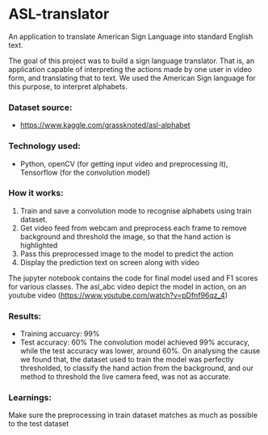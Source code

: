 # ASL-translator

An application to translate American Sign Language into standard English text.

The goal of this project was to build a sign language translator. That is, an application capable of interpreting the actions made by one user in video form, and translating that to text. We used the American Sign language for this purpose, to interpret alphabets.

### Dataset source:

- https://www.kaggle.com/grassknoted/asl-alphabet

### Technology used:

- Python, openCV (for getting input video and preprocessing it), Tensorflow (for the convolution model)

### How it works:

1. Train and save a convolution mode to recognise alphabets using train dataset.
2. Get video feed from webcam and preprocess each frame to remove background and threshold the image, so that the hand action is highlighted
3. Pass this preprocessed image to the model to predict the action
4. Display the prediction text on screen along with video

The jupyter notebook contains the code for final model used and F1 scores for various classes.
The asl_abc video depict the model in action, on an youtube video (https://www.youtube.com/watch?v=pDfnf96qz_4)

### Results:

- Training accuarcy: 99%
- Test accuracy: 60%
  The convolution model achieved 99% accuracy, while the test accuracy was lower, around 60%. On analysing the cause we found that, the dataset used to train the model was perfectly thresholded, to classify the hand action from the background, and our method to threshold the live camera feed, was not as accurate.

### Learnings:

Make sure the preprocessing in train dataset matches as much as possible to the test dataset
